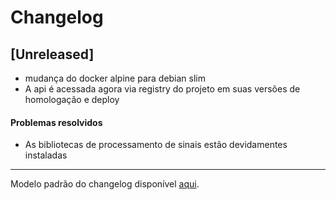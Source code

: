 # Changelog

## [Unreleased]
+ mudança do docker alpine para debian slim
+ A api é acessada agora via registry do projeto em suas versões de homologação e deploy

#### Problemas resolvidos
+ As bibliotecas de processamento de sinais estão devidamentes instaladas


 ---
 Modelo padrão do changelog disponível [aqui](https://keepachangelog.com/en/0.3.0/).

